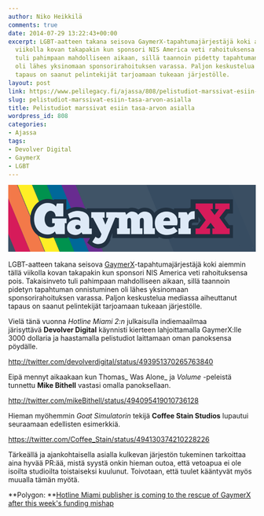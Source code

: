 ```yaml
---
author: Niko Heikkilä
comments: true
date: 2014-07-29 13:22:43+00:00
excerpt: LGBT-aatteen takana seisova GaymerX-tapahtumajärjestäjä koki aiemmin tällä
  viikolla kovan takapakin kun sponsori NIS America veti rahoituksensa pois. Takaisinveto
  tuli pahimpaan mahdolliseen aikaan, sillä taannoin pidetty tapahtuman onnistuminen
  oli lähes yksinomaan sponsorirahoituksen varassa. Paljon keskustelua mediassa aiheuttanut
  tapaus on saanut pelintekijät tarjoamaan tukeaan järjestölle.
layout: post
link: https://www.pelilegacy.fi/ajassa/808/pelistudiot-marssivat-esiin-tasa-arvon-asialla
slug: pelistudiot-marssivat-esiin-tasa-arvon-asialla
title: Pelistudiot marssivat esiin tasa-arvon asialla
wordpress_id: 808
categories:
- Ajassa
tags:
- Devolver Digital
- GaymerX
- LGBT
---
```


[![GaymerX](/uploads/2014/07/gaymerx.png)](/uploads/2014/07/gaymerx.png)

LGBT-aatteen takana seisova [GaymerX](https://twitter.com/GaymerX)-tapahtumajärjestäjä koki aiemmin tällä viikolla kovan takapakin kun sponsori NIS America veti rahoituksensa pois. Takaisinveto tuli pahimpaan mahdolliseen aikaan, sillä taannoin pidetyn tapahtuman onnistuminen oli lähes yksinomaan sponsorirahoituksen varassa. Paljon keskustelua mediassa aiheuttanut tapaus on saanut pelintekijät tarjoamaan tukeaan järjestölle.

Vielä tänä vuonna _Hotline Miami 2:n_ julkaisulla indiemaailmaa järisyttävä **Devolver Digital** käynnisti kierteen lahjoittamalla GaymerX:lle 3000 dollaria ja haastamalla pelistudiot laittamaan oman panoksensa pöydälle.

http://twitter.com/devolverdigital/status/493951370265763840

Eipä mennyt aikaakaan kun Thomas_ Was Alone_ ja _Volume_ -peleistä tunnettu **Mike Bithell** vastasi omalla panoksellaan.

http://twitter.com/mikeBithell/status/494095419010736128

Hieman myöhemmin _Goat Simulatorin_ tekijä **Coffee Stain Studios** lupautui seuraamaan edellisten esimerkkiä.

https://twitter.com/Coffee_Stain/status/494130374210228226

Tärkeällä ja ajankohtaisella asialla kulkevan järjestön tukeminen tarkoittaa aina hyvää PR:ää, mistä syystä onkin hieman outoa, että vetoapua ei ole isoilta studioilta toistaiseksi kuulunut. Toivotaan, että tuulet kääntyvät myös muualla tämän myötä.

**Polygon: **[Hotline Miami publisher is coming to the rescue of GaymerX after this week's funding mishap](http://www.polygon.com/2014/7/29/5947567/gaymerx-devolver-digital-hotline-miami)
